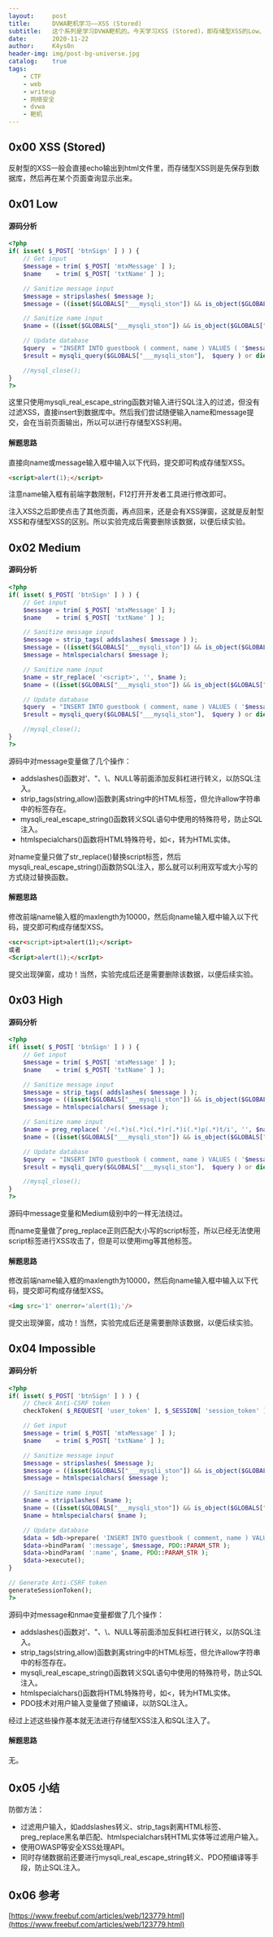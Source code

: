 ```yaml
---
layout:     post
title:      DVWA靶机学习——XSS (Stored)
subtitle:   这个系列是学习DVWA靶机的。今天学习XSS (Stored)，即存储型XSS的Low、Medium、High、Impossible级别。
date:       2020-11-22
author:     K4ys0n
header-img: img/post-bg-universe.jpg
catalog:    true
tags:
    - CTF
    - web
    - writeup
    - 网络安全
    - dvwa
    - 靶机
---
```




## 0x00 XSS (Stored)

反射型的XSS一般会直接echo输出到html文件里，而存储型XSS则是先保存到数据库，然后再在某个页面查询显示出来。



## 0x01 Low

#### 源码分析
```php
<?php
if( isset( $_POST[ 'btnSign' ] ) ) {
    // Get input
    $message = trim( $_POST[ 'mtxMessage' ] );
    $name    = trim( $_POST[ 'txtName' ] );

    // Sanitize message input
    $message = stripslashes( $message );
    $message = ((isset($GLOBALS["___mysqli_ston"]) && is_object($GLOBALS["___mysqli_ston"])) ? mysqli_real_escape_string($GLOBALS["___mysqli_ston"],  $message ) : ((trigger_error("[MySQLConverterToo] Fix the mysql_escape_string() call! This code does not work.", E_USER_ERROR)) ? "" : ""));

    // Sanitize name input
    $name = ((isset($GLOBALS["___mysqli_ston"]) && is_object($GLOBALS["___mysqli_ston"])) ? mysqli_real_escape_string($GLOBALS["___mysqli_ston"],  $name ) : ((trigger_error("[MySQLConverterToo] Fix the mysql_escape_string() call! This code does not work.", E_USER_ERROR)) ? "" : ""));

    // Update database
    $query  = "INSERT INTO guestbook ( comment, name ) VALUES ( '$message', '$name' );";
    $result = mysqli_query($GLOBALS["___mysqli_ston"],  $query ) or die( '<pre>' . ((is_object($GLOBALS["___mysqli_ston"])) ? mysqli_error($GLOBALS["___mysqli_ston"]) : (($___mysqli_res = mysqli_connect_error()) ? $___mysqli_res : false)) . '</pre>' );

    //mysql_close();
}
?>
```
这里只使用mysqli_real_escape_string函数对输入进行SQL注入的过滤，但没有过滤XSS，直接insert到数据库中。然后我们尝试随便输入name和message提交，会在当前页面输出，所以可以进行存储型XSS利用。

#### 解题思路
直接向name或message输入框中输入以下代码，提交即可构成存储型XSS。
```html
<script>alert(1);</script>
```
注意name输入框有前端字数限制，F12打开开发者工具进行修改即可。

注入XSS之后即使点击了其他页面，再点回来，还是会有XSS弹窗，这就是反射型XSS和存储型XSS的区别。所以实验完成后需要删除该数据，以便后续实验。



## 0x02 Medium

#### 源码分析
```php
<?php
if( isset( $_POST[ 'btnSign' ] ) ) {
    // Get input
    $message = trim( $_POST[ 'mtxMessage' ] );
    $name    = trim( $_POST[ 'txtName' ] );

    // Sanitize message input
    $message = strip_tags( addslashes( $message ) );
    $message = ((isset($GLOBALS["___mysqli_ston"]) && is_object($GLOBALS["___mysqli_ston"])) ? mysqli_real_escape_string($GLOBALS["___mysqli_ston"],  $message ) : ((trigger_error("[MySQLConverterToo] Fix the mysql_escape_string() call! This code does not work.", E_USER_ERROR)) ? "" : ""));
    $message = htmlspecialchars( $message );

    // Sanitize name input
    $name = str_replace( '<script>', '', $name );
    $name = ((isset($GLOBALS["___mysqli_ston"]) && is_object($GLOBALS["___mysqli_ston"])) ? mysqli_real_escape_string($GLOBALS["___mysqli_ston"],  $name ) : ((trigger_error("[MySQLConverterToo] Fix the mysql_escape_string() call! This code does not work.", E_USER_ERROR)) ? "" : ""));

    // Update database
    $query  = "INSERT INTO guestbook ( comment, name ) VALUES ( '$message', '$name' );";
    $result = mysqli_query($GLOBALS["___mysqli_ston"],  $query ) or die( '<pre>' . ((is_object($GLOBALS["___mysqli_ston"])) ? mysqli_error($GLOBALS["___mysqli_ston"]) : (($___mysqli_res = mysqli_connect_error()) ? $___mysqli_res : false)) . '</pre>' );

    //mysql_close();
}
?>
```
源码中对message变量做了几个操作：
- addslashes()函数对'、"、\\、NULL等前面添加反斜杠进行转义，以防SQL注入。
- strip_tags(string,allow)函数剥离string中的HTML标签，但允许allow字符串中的标签存在。
- mysqli_real_escape_string()函数转义SQL语句中使用的特殊符号，防止SQL注入。
- htmlspecialchars()函数将HTML特殊符号，如\<，转为HTML实体。

对name变量只做了str_replace()替换script标签，然后mysqli_real_escape_string()函数防SQL注入，那么就可以利用双写或大小写的方式绕过替换函数。

#### 解题思路
修改前端name输入框的maxlength为10000，然后向name输入框中输入以下代码，提交即可构成存储型XSS。
```html
<scr<script>ipt>alert(1);</script>
或者
<Script>alert(1);</scrIpt>
```
提交出现弹窗，成功！当然，实验完成后还是需要删除该数据，以便后续实验。



## 0x03 High

#### 源码分析
```php
<?php
if( isset( $_POST[ 'btnSign' ] ) ) {
    // Get input
    $message = trim( $_POST[ 'mtxMessage' ] );
    $name    = trim( $_POST[ 'txtName' ] );

    // Sanitize message input
    $message = strip_tags( addslashes( $message ) );
    $message = ((isset($GLOBALS["___mysqli_ston"]) && is_object($GLOBALS["___mysqli_ston"])) ? mysqli_real_escape_string($GLOBALS["___mysqli_ston"],  $message ) : ((trigger_error("[MySQLConverterToo] Fix the mysql_escape_string() call! This code does not work.", E_USER_ERROR)) ? "" : ""));
    $message = htmlspecialchars( $message );

    // Sanitize name input
    $name = preg_replace( '/<(.*)s(.*)c(.*)r(.*)i(.*)p(.*)t/i', '', $name );
    $name = ((isset($GLOBALS["___mysqli_ston"]) && is_object($GLOBALS["___mysqli_ston"])) ? mysqli_real_escape_string($GLOBALS["___mysqli_ston"],  $name ) : ((trigger_error("[MySQLConverterToo] Fix the mysql_escape_string() call! This code does not work.", E_USER_ERROR)) ? "" : ""));

    // Update database
    $query  = "INSERT INTO guestbook ( comment, name ) VALUES ( '$message', '$name' );";
    $result = mysqli_query($GLOBALS["___mysqli_ston"],  $query ) or die( '<pre>' . ((is_object($GLOBALS["___mysqli_ston"])) ? mysqli_error($GLOBALS["___mysqli_ston"]) : (($___mysqli_res = mysqli_connect_error()) ? $___mysqli_res : false)) . '</pre>' );

    //mysql_close();
}
?> 
```
源码中message变量和Medium级别中的一样无法绕过。

而name变量做了preg_replace正则匹配大小写的script标签，所以已经无法使用script标签进行XSS攻击了，但是可以使用img等其他标签。

#### 解题思路
修改前端name输入框的maxlength为10000，然后向name输入框中输入以下代码，提交即可构成存储型XSS。
```html
<img src='1' onerror='alert(1);'/>
```
提交出现弹窗，成功！当然，实验完成后还是需要删除该数据，以便后续实验。



## 0x04 Impossible

#### 源码分析
```php
<?php
if( isset( $_POST[ 'btnSign' ] ) ) {
    // Check Anti-CSRF token
    checkToken( $_REQUEST[ 'user_token' ], $_SESSION[ 'session_token' ], 'index.php' );

    // Get input
    $message = trim( $_POST[ 'mtxMessage' ] );
    $name    = trim( $_POST[ 'txtName' ] );

    // Sanitize message input
    $message = stripslashes( $message );
    $message = ((isset($GLOBALS["___mysqli_ston"]) && is_object($GLOBALS["___mysqli_ston"])) ? mysqli_real_escape_string($GLOBALS["___mysqli_ston"],  $message ) : ((trigger_error("[MySQLConverterToo] Fix the mysql_escape_string() call! This code does not work.", E_USER_ERROR)) ? "" : ""));
    $message = htmlspecialchars( $message );

    // Sanitize name input
    $name = stripslashes( $name );
    $name = ((isset($GLOBALS["___mysqli_ston"]) && is_object($GLOBALS["___mysqli_ston"])) ? mysqli_real_escape_string($GLOBALS["___mysqli_ston"],  $name ) : ((trigger_error("[MySQLConverterToo] Fix the mysql_escape_string() call! This code does not work.", E_USER_ERROR)) ? "" : ""));
    $name = htmlspecialchars( $name );

    // Update database
    $data = $db->prepare( 'INSERT INTO guestbook ( comment, name ) VALUES ( :message, :name );' );
    $data->bindParam( ':message', $message, PDO::PARAM_STR );
    $data->bindParam( ':name', $name, PDO::PARAM_STR );
    $data->execute();
}

// Generate Anti-CSRF token
generateSessionToken();
?> 
```
源码中对message和nmae变量都做了几个操作：
- addslashes()函数对'、"、\\、NULL等前面添加反斜杠进行转义，以防SQL注入。
- strip_tags(string,allow)函数剥离string中的HTML标签，但允许allow字符串中的标签存在。
- mysqli_real_escape_string()函数转义SQL语句中使用的特殊符号，防止SQL注入。
- htmlspecialchars()函数将HTML特殊符号，如\<，转为HTML实体。
- PDO技术对用户输入变量做了预编译，以防SQL注入。

经过上述这些操作基本就无法进行存储型XSS注入和SQL注入了。

#### 解题思路
无。



## 0x05 小结

防御方法：
- 过滤用户输入，如addslashes转义、strip_tags剥离HTML标签、preg_replace黑名单匹配、htmlspecialchars转HTML实体等过滤用户输入。
- 使用OWASP等安全XSS处理API。
- 同时存储数据前还要进行mysqli_real_escape_string转义、PDO预编译等手段，防止SQL注入。



## 0x06 参考

[https://www.freebuf.com/articles/web/123779.html](https://www.freebuf.com/articles/web/123779.html)
